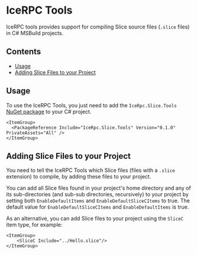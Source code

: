 # IceRPC Tools

IceRPC tools provides support for compiling Slice source files (`.slice` files) in C# MSBuild projects.

## Contents

* [Usage](#usage)
* [Adding Slice Files to your Project](#adding-slice-files-to-your-project)

## Usage

To use the IceRPC Tools, you just need to add the `IceRpc.Slice.Tools` [NuGet package][1] to your C# project.

```
<ItemGroup>
  <PackageReference Include="IceRpc.Slice.Tools" Version="0.1.0" PrivateAssets="All" />
</ItemGroup>
```

## Adding Slice Files to your Project

You need to tell the IceRPC Tools which Slice files (files with a `.slice` extension) to compile, by adding these files
to your project.

You can add all Slice files found in your project's home directory and any of its sub-directories (and sub-sub
directories, recursively) to your project by setting both `EnableDefaultItems` and `EnableDefaultSliceCItems` to true.
The default value for `EnableDefaultSliceCItems` and `EnableDefaultItems` is true.

As an alternative, you can add Slice files to your project using the `SliceC` item type, for example:
```
<ItemGroup>
    <SliceC Include="../Hello.slice"/>
</ItemGroup>
```

[1]: https://www.nuget.org/packages/IceRpc.Slice.Tools/
